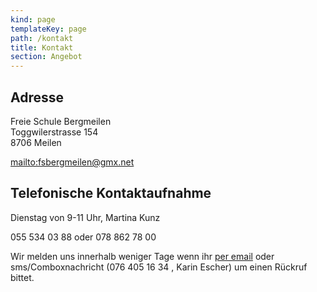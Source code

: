 ```yaml
---
kind: page
templateKey: page
path: /kontakt
title: Kontakt
section: Angebot
---
```

## Adresse

Freie Schule Bergmeilen \
Toggwilerstrasse 154 \
8706 Meilen

<mailto:fsbergmeilen@gmx.net>

## Telefonische Kontaktaufnahme

Dienstag von 9-11 Uhr, Martina Kunz

055 534 03 88 oder 078 862 78 00

Wir melden uns innerhalb weniger Tage wenn ihr [per email](mailto:fsbergmeilen@gmx.net) oder sms/Comboxnachricht (076 405 16 34 , Karin Escher) um einen Rückruf bittet.
